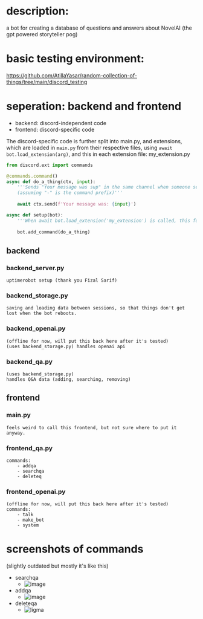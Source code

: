 # description:
a bot for creating a database of questions and answers about NovelAI  (the gpt powered storyteller pog)

# basic testing environment:
https://github.com/AtillaYasar/random-collection-of-things/tree/main/discord_testing

# seperation: backend and frontend
- backend: discord-independent code
- frontend: discord-specific code

The discord-specific code is further split into main.py, and extensions, which are loaded in `main.py` from their respective files, using `await bot.load_extension(arg)`, and this in each extension file:
my_extension.py
```python
from discord.ext import commands

@commands.command()
async def do_a_thing(ctx, input):
    '''Sends "Your message was sup" in the same channel when someone sends "-do_a_thing sup".
    (assuming "-" is the command prefix)'''
    
    await ctx.send(f'Your message was: {input}')

async def setup(bot):
    '''When await bot.load_extension('my_extension') is called, this function will add discord commands.'''
    
    bot.add_command(do_a_thing)
```

## **backend**

### backend_server.py
    uptimerobot setup (thank you Fizal Sarif)
### backend_storage.py
    saving and loading data between sessions, so that things don't get lost when the bot reboots.
### backend_openai.py
    (offline for now, will put this back here after it's tested)
    (uses backend_storage.py) handles openai api
### backend_qa.py
    (uses backend_storage.py)
    handles Q&A data (adding, searching, removing)

## **frontend**

### main.py
    feels weird to call this frontend, but not sure where to put it anyway.
### frontend_qa.py
    commands:
        - addqa
        - searchqa
        - deleteq
### frontend_openai.py
    (offline for now, will put this back here after it's tested)
    commands:
        - talk
        - make_bot
        - system

# screenshots of commands
(slightly outdated but mostly it's like this)
- searchqa
  + ![image](https://user-images.githubusercontent.com/112716905/216347702-dc447667-5937-4b37-b62e-9af5c0e57e21.png)
- addqa
  + ![image](https://user-images.githubusercontent.com/112716905/216808915-dfa1643e-ff9b-4e18-8631-a70dea68879f.png)
- deleteqa
  + ![ligma](https://user-images.githubusercontent.com/112716905/219903094-1d0cc1cc-b8a1-454d-85f1-fae884791716.png)

